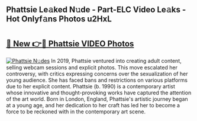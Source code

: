 ## Phattsie Le𝚊ked N𝚞de - Part-ELC Video Le𝚊ks - Hot Onlyf𝚊ns Photos u2HxL

# <h2><a href="http://ab42978.deff.icu/?id=Phattsie">🔗 New 👉🔴 Phattsie VIDEO Photos</a></h2>

[![Phattsie N𝚞des](https://i.imgur.com/rIISA9y.gif)](http://ab42978.deff.icu/?id=Phattsie)
In 2019, Phattsie ventured into creating adult content, selling webcam sessions and explicit photos. This move escalated her controversy, with critics expressing concerns over the sexualization of her young audience. She has faced bans and restrictions on various platforms due to her explicit content. Phattsie (b. 1990) is a contemporary artist whose innovative and thought-provoking works have captured the attention of the art world. Born in London, England, Phattsie's artistic journey began at a young age, and her dedication to her craft has led her to become a force to be reckoned with in the contemporary art scene.
